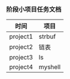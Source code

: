 ### 阶段小项目任务文档


| 时间           | 项目                         |
| -------------- | ------------|
| project1         |  strbuf              |
| project2          |      链表
| project3           |   ls                |
| project4           |   myshell                |